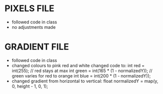 # PIXELS FILE 

- followed code in class
- no adjustments made

# GRADIENT FILE

- followed code in class
- changed colours to pink red and white 
changed code to:
    int red = int(255); // red stays at max
    int green = int(165 * (1 - normalizedY)); // green varies for red to orange
    int blue = int(200 * (1 - normalizedY));
- changed gradient from horizontal to vertical:
    float normalizedY = map(y, 0, height - 1, 0, 1);
